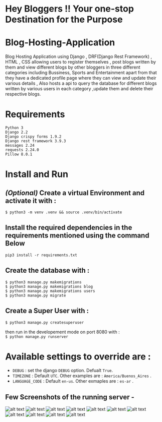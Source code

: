 # **Hey Bloggers !! Your one-stop Destination for the Purpose**  
# Blog-Hosting-Application
Blog Hosting Application using Django , DRF(Django Rest Framework) , HTML , CSS  allowing users to register themselves , post blogs written by them and view different blogs by other bloggers in three different categories including Bussiness, Sports and Entertainment apart from that they have a dedicated profile page where they can view and update their various details , Also hosts a api to query the database for different blogs written by various users in each category ,update them and delete their respective blogs. 

# Requirements 
`Python 3`  
`Django 2.2 `  
`Django crispy forms 1.9.2`   
`Django rest framework 3.9.3 `  
`messages 2.24 `   
`requests 2.24.0`  
`Pillow 8.0.1`  


# Install and Run
## *(Optional)* Create a virtual Environment and activate it with :  
  
`$ python3 -m venv .venv && source .venv/bin/activate`  

## Install the required dependencies in the requirements mentioned  using the command Below   
  
 `pip3 install -r requirements.txt`

## Create the database with :  
`$ python3 manage.py makemigrations`  
`$ python3 manage.py makemigrations blog`  
`$ python3 manage.py makemigrations users`  
`$ python3 manage.py migrate`  

## Create a Super User with :  
`$ python3 manage.py createsuperuser`  
  
  
then run in the developement mode on port 8080 with :  
`$ python manage.py runserver`  
  
# Available settings to override are :  
* `DEBUG` : set the django `DEBUG` option. Defualt `True`.  
* `TIMEZONE` : Default `UTC`. Other examples are : `America/Buenos_Aires` .  
* `LANGUAGE_CODE` : Default `en-us`. Other exmaples are : `es-ar` .   

## Few Screenshots of the running server - 
![alt text](https://github.com/stunn-areeb09/Blog-Hosting-Application/blob/main/screenshots/Screenshot%20(180).png "Index page")
![alt text](https://github.com/stunn-areeb09/Blog-Hosting-Application/blob/main/screenshots/Screenshot%20(181).png "Login Page")
![alt text](https://github.com/stunn-areeb09/Blog-Hosting-Application/blob/main/screenshots/Screenshot%20(182).png "Signed in page with user as areebnew")
![alt text](https://github.com/stunn-areeb09/Blog-Hosting-Application/blob/main/screenshots/Screenshot%20(183).png "Business Blogs listing ")
![alt text](https://github.com/stunn-areeb09/Blog-Hosting-Application/blob/main/screenshots/Screenshot%20(184).png "Profile page of the signedin user")
![alt text](https://github.com/stunn-areeb09/Blog-Hosting-Application/blob/main/screenshots/Screenshot%20(185).png "New blog with title created in Bussiness category")
![alt text](https://github.com/stunn-areeb09/Blog-Hosting-Application/blob/main/screenshots/Screenshot%20(186).png "Registration page")
![alt text](https://github.com/stunn-areeb09/Blog-Hosting-Application/blob/main/screenshots/Screenshot%20(187).png "After Registration Redirection")
![alt text](https://github.com/stunn-areeb09/Blog-Hosting-Application/blob/main/screenshots/Screenshot%20(192).png "Bussiness Post updating Page")
![alt text](https://github.com/stunn-areeb09/Blog-Hosting-Application/blob/main/screenshots/Screenshot%20(193).png "Message Confirmation of the updated page")
![alt text](https://github.com/stunn-areeb09/Blog-Hosting-Application/blob/main/screenshots/Screenshot%20(189).png "Models")

